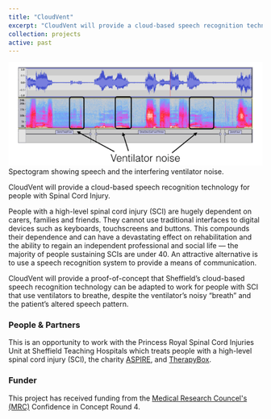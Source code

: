 ```yaml
---
title: "CloudVent"
excerpt: "CloudVent will provide a cloud-based speech recognition technology for people with Spinal Cord Injury."
collection: projects
active: past
---
```

<div class="img_row">
    <img class="col three left" src="assets/img/CloudVent_Graphic.png" alt="" title="Spectogramt" />
</div>
<div class="col three caption">
   Spectogram showing speech and the interfering ventilator noise.
</div>

CloudVent will provide a cloud-based speech recognition technology for people with Spinal Cord Injury.

People with a high-level spinal cord injury (SCI) are hugely dependent on carers, families and friends. They cannot use traditional interfaces to digital devices such as keyboards, touchscreens and buttons. This compounds their dependence and can have a devastating effect on rehabilitation and the ability to regain an independent professional and social life — the majority of people sustaining SCIs are under 40. An attractive alternative is to use a speech recognition system to provide a means of communication.

CloudVent will provide a proof-of-concept that Sheffield’s cloud-based speech recognition technology can be adapted to work for people with SCI that use ventilators to breathe, despite the ventilator’s noisy “breath” and the patient’s altered speech pattern.

<h3 id="people">People &amp; Partners</h3>
This is an opportunity to work with the Princess Royal Spinal Cord Injuries Unit at Sheffield Teaching Hospitals which treats people with a high-level spinal cord injury (SCI), the charity <a href="http://www.aspire.org.uk/">ASPIRE</a>, and <a href="http://www.therapy-box.co.uk/">TherapyBox</a>.

<h3 id="funder">Funder</h3>

This project has received funding from the <a href="https://mrc.ukri.org/">Medical Research Councel's (MRC)</a> Confidence in Concept Round 4.
</div>
